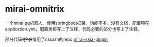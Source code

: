 # mirai-omnitrix

一个mirai qq机器人，使用springboot框架，功能不多，没有文档，配置项在application.yml，配置类都写上了注释，代码必要的部分也写上了注释。

部分代码~~1抄袭~~借用了cssxsh的repo:[mirai-skia-plugin](https://github.com/cssxsh/mirai-skia-plugin)

